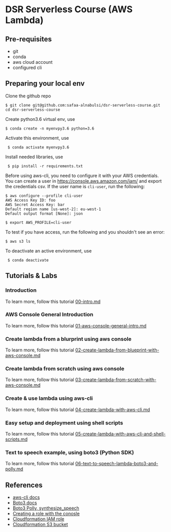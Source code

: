 # DSR Serverless Course (AWS Lambda)

## Pre-requisites
- git
- conda
- aws cloud account 
- configured cli

## Preparing your local env

Clone the github repo 

    $ git clone git@github.com:safaa-alnabulsi/dsr-serverless-course.git
    cd dsr-serverless-course
    
Create python3.6 virtual env, use

    $ conda create -n myenvpy3.6 python=3.6
	
	
Activate this environment, use

     $ conda activate myenvpy3.6


Install needed libraries, use
 
     $ pip install -r requirements.txt
     

Before using aws-cli, you need to configure it with your AWS credentials.
You can create a user in https://console.aws.amazon.com/iam/ and export the credentials csv.
If the user name is `cli-user`, run the following:

	$ aws configure --profile cli-user
	AWS Access Key ID: foo
	AWS Secret Access Key: bar
	Default region name [us-west-2]: eu-west-1
	Default output format [None]: json

	$ export AWS_PROFILE=cli-user

To test if you have access, run the following and you shouldn't see an error:
	
	$ aws s3 ls
    
To deactivate an active environment, use

     $ conda deactivate


## Tutorials & Labs

### Introduction

 To learn more, follow this tutorial [00-intro.md](tutorials/00-intro.md)

### AWS Console General Introduction

 To learn more, follow this tutorial [01-aws-console-general-intro.md](tutorials/01-aws-console-general-intro.md)

###  Create lambda from a blurprint using aws console

 To learn more, follow this tutorial [02-create-lambda-from-blueprint-with-aws-console.md](tutorials/02-create-lambda-from-blueprint-with-aws-console.md)

### Create lambda from scratch using aws console
 
 To learn more, follow this tutorial [03-create-lambda-from-scratch-with-aws-console.md](tutorials/03-create-lambda-from-scratch-with-aws-console.md)

### Create & use lambda using aws-cli
    
 To learn more, follow this tutorial [04-create-lambda-with-aws-cli.md](tutorials/04-create-lambda-with-aws-cli.md)

### Easy setup and deployment using shell scripts
    
 To learn more, follow this tutorial [05-create-lambda-with-aws-cli-and-shell-scripts.md](tutorials/05-create-lambda-with-aws-cli-and-shell-scripts.md)
  
### Text to speech example, using boto3 (Python SDK) 
   
 To learn more, follow this tutorial [06-text-to-speech-lambda-boto3-and-polly.md](tutorials/06-text-to-speech-lambda-boto3-and-polly.md)
   
## References
- [aws-cli docs](https://github.com/aws/aws-cli#getting-started)
- [Boto3 docs](https://boto3.amazonaws.com/v1/documentation/api/latest/index.html)
- [Boto3 Polly, synthesize_speech](https://boto3.amazonaws.com/v1/documentation/api/latest/reference/services/polly.html#Polly.Client.synthesize_speech)
- [Creating a role with the conosle](https://docs.aws.amazon.com/lambda/latest/dg/lambda-intro-execution-role.html)
- [Cloudformation IAM role](https://docs.aws.amazon.com/AWSCloudFormation/latest/UserGuide/aws-resource-iam-role.html)
- [Cloudformation S3 bucket](https://docs.aws.amazon.com/AWSCloudFormation/latest/UserGuide/aws-properties-s3-bucket.html)
